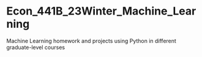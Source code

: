 # Econ_441B_23Winter_Machine_Learning
Machine Learning homework and projects using Python in different graduate-level courses
